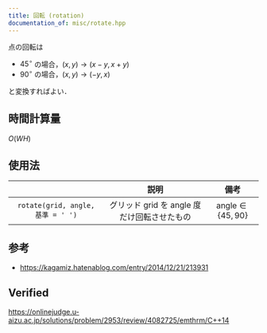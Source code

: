```yaml
---
title: 回転 (rotation)
documentation_of: misc/rotate.hpp
---
```


点の回転は

- $45^\circ$ の場合，$(x, y) \rightarrow (x - y, x + y)$
- $90^\circ$ の場合，$(x, y) \rightarrow (-y, x)$

と変換すればよい．


## 時間計算量

$O(WH)$


## 使用法

||説明|備考|
|:--:|:--:|:--:|
|`rotate(grid, angle, 基準 = ' ')`|グリッド $\mathrm{grid}$ を $\mathrm{angle}$ 度だけ回転させたもの|$\mathrm{angle} \in \lbrace 45, 90 \rbrace$|


## 参考

- https://kagamiz.hatenablog.com/entry/2014/12/21/213931


## Verified

https://onlinejudge.u-aizu.ac.jp/solutions/problem/2953/review/4082725/emthrm/C++14
